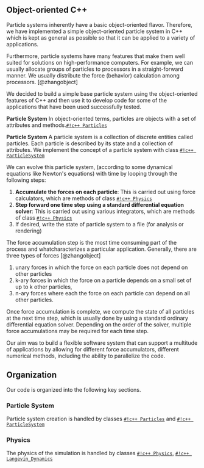 
## Object-oriented C++
Particle systems inherently have a basic object-oriented flavor. Therefore, we have implemented a simple object-oriented particle system in C++ which is kept as general as possible so that it can be applied to a variety of applications.

Furthermore, particle systems have many features that make them well suited for solutions on high-performance computers. For example, we can usually allocate groups of particles to processors in a straight-forward manner. We usually distribute the force (behavior) calculation among processors. [@zhangobject]

We decided to build a simple base particle system using the object-oriented features of C++ and then use it to develop code for some of the applications that have been used successfully tested.


**Particle System**
In object-oriented terms, particles are objects with a set of attributes and methods.[`#!c++ Particles`](../Programmer_Guide/ParticleSystem/Class:Particles/Description.md)


**Particle System**
A particle system is a collection of discrete entities called particles. Each particle is
described by its state and a collection of attributes. We implement the concept of a particle system
with class [`#!c++ ParticleSystem`](../Programmer_Guide/ParticleSystem/Class:ParticleSystem/Description.md)


We can evolve this particle system, (according to some dynamical equations like Newton's equations) with time by looping 
through the following steps:

1. **Accumulate the forces on each particle**: This is carried out using force calculators, which are methods of class [`#!c++ Physics`](../Programmer_Guide/Physics/Class:Physics/Description.md)
2. **Step forward one time step using a standard differential equation solver**:  This is carried out using various integrators, which are methods of class [`#!c++ Physics`](../Programmer_Guide/Physics/Class:Physics/Description.md)
3. If desired, write the state of particle system to a file (for analysis or rendering)


The force accumulation step is the most time consuming part of the process and whatcharacterizes a particular application. Generally, there are three types of forces [@zhangobject]

1. unary forces in which the force on each particle does not depend on other particles 
2. k-ary forces in which the force on a particle depends on a small set of up to k other particles,
3. n-ary forces where each the force on each particle can depend on all other particles. 

Once force accumulation is complete, we compute the state of all particles at the next time step, which is usually done by using a standard ordinary differential equation solver. Depending on the order of the solver, multiple force accumulations may be required for each time step.

Our aim was to build a flexible software system that can support a multitude of
applications by allowing for different force accumulators, different numerical methods,
including the ability to parallelize the code.


## Organization

Our code is organized into the following key sections.

### Particle System
Particle system creation is handled by classes [`#!c++ Particles`](../Programmer_Guide/ParticleSystem/Class:Particles/Description.md) and [`#!c++ ParticleSystem`](../Programmer_Guide/ParticleSystem/Class:ParticleSystem/Description.md)

### Physics
The physics of the simulation is handled by classes [`#!c++ Physics`](../Programmer_Guide/Physics/Class:Physics/Description.md), [`#!c++ Langevin_Dynamics`](../Programmer_Guide/Physics/Class:LD/Description.md)